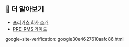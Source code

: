 ## 🔗 더 알아보기

- [프리커스 회사 소개](./about-precursor.md)
- [PRE-RMS 가이드](./pre-rms.md)



google-site-verification: google30e4627610aafc86.html
